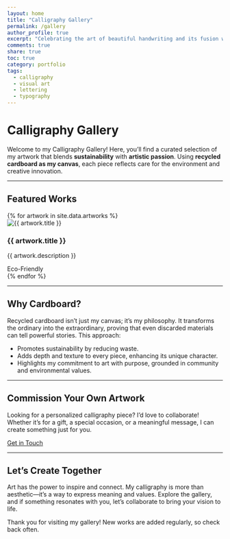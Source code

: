 ```yaml
---  
layout: home
title: "Calligraphy Gallery"
permalink: /gallery
author_profile: true
excerpt: "Celebrating the art of beautiful handwriting and its fusion with personal expression."  
comments: true  
share: true  
toc: true  
category: portfolio  
tags:  
  - calligraphy  
  - visual art  
  - lettering  
  - typography  
---
```


<link rel="stylesheet" href="/assets/css/gallery.css">

# Calligraphy Gallery

Welcome to my Calligraphy Gallery! Here, you’ll find a curated selection of my artwork that blends **sustainability** with **artistic passion**. Using **recycled cardboard as my canvas**, each piece reflects care for the environment and creative innovation.

---

## Featured Works

<div class="artwork-gallery">
  {% for artwork in site.data.artworks %}
  <div class="artwork-item">
    <img src="{{ artwork.image }}" alt="{{ artwork.title }}" class="artwork-image">
    <div class="artwork-details">
      <h3>{{ artwork.title }}</h3>
      <p>{{ artwork.description }}</p>
      <span class="sustainability-badge">Eco-Friendly</span>
    </div>
  </div>
  {% endfor %}
</div>

---

## Why Cardboard?

Recycled cardboard isn’t just my canvas; it’s my philosophy. It transforms the ordinary into the extraordinary, proving that even discarded materials can tell powerful stories. This approach:

- Promotes sustainability by reducing waste.
- Adds depth and texture to every piece, enhancing its unique character.
- Highlights my commitment to art with purpose, grounded in community and environmental values.

---

## Commission Your Own Artwork

Looking for a personalized calligraphy piece? I’d love to collaborate! Whether it’s for a gift, a special occasion, or a meaningful message, I can create something just for you.

<div class="cta">
  <a href="/contact/" class="cta-button">Get in Touch</a>
</div>

---

## Let’s Create Together

Art has the power to inspire and connect. My calligraphy is more than aesthetic—it’s a way to express meaning and values. Explore the gallery, and if something resonates with you, let’s collaborate to bring your vision to life.

Thank you for visiting my gallery! New works are added regularly, so check back often.
